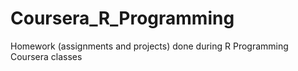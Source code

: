 Coursera_R_Programming
======================

Homework (assignments and projects) done during R Programming Coursera classes

